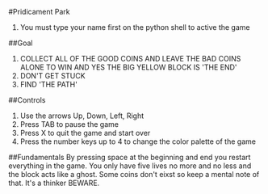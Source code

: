 #Pridicament Park

1. You must type your name first on the python shell to active the game

##Goal
  1. COLLECT ALL OF THE GOOD COINS AND LEAVE THE BAD COINS ALONE TO WIN AND YES THE BIG YELLOW BLOCK IS 'THE END'
  2. DON'T GET STUCK
  3. FIND 'THE PATH'

##Controls
  1. Use the arrows Up, Down, Left, Right
  2. Press TAB to pause the game
  3. Press X to quit the game and start over
  4. Press the number keys up to 4 to change the color palette of the game

##Fundamentals
By pressing space at the beginning and end you restart everything in the game. You only have five lives no more and no less and the block acts like a ghost. Some coins don't eixst so keep a mental note of that. It's a thinker BEWARE. 
